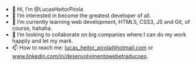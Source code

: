 - 👋 Hi, I’m @LucasHeitorPirola
- 👀 I’m interested in become the greatest developer of all.
- 🌱 I’m currently learning web development, HTML5, CSS3, JS and Git, of course, hahaha.
- 💞️ I’m looking to collaborate on big companies where I can do my work happily and let my mark.
- 📫 How to reach me: lucas_heitor_pirola@hotmail.com or www.linkedin.com/in/desenvolvimentowebetraducoes.


<!---
LucasHeitorPirola/LucasHeitorPirola is a ✨ special ✨ repository because its `README.md` (this file) appears on your GitHub profile.
You can click the Preview link to take a look at your changes.
--->
